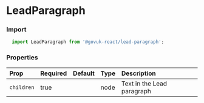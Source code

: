 LeadParagraph
=============

### Import
```js
  import LeadParagraph from '@govuk-react/lead-paragraph';
```
<!-- STORY -->



### Properties
Prop | Required | Default | Type | Description
:--- | :------- | :------ | :--- | :----------
 `children` | true |  | node | Text in the Lead paragraph


